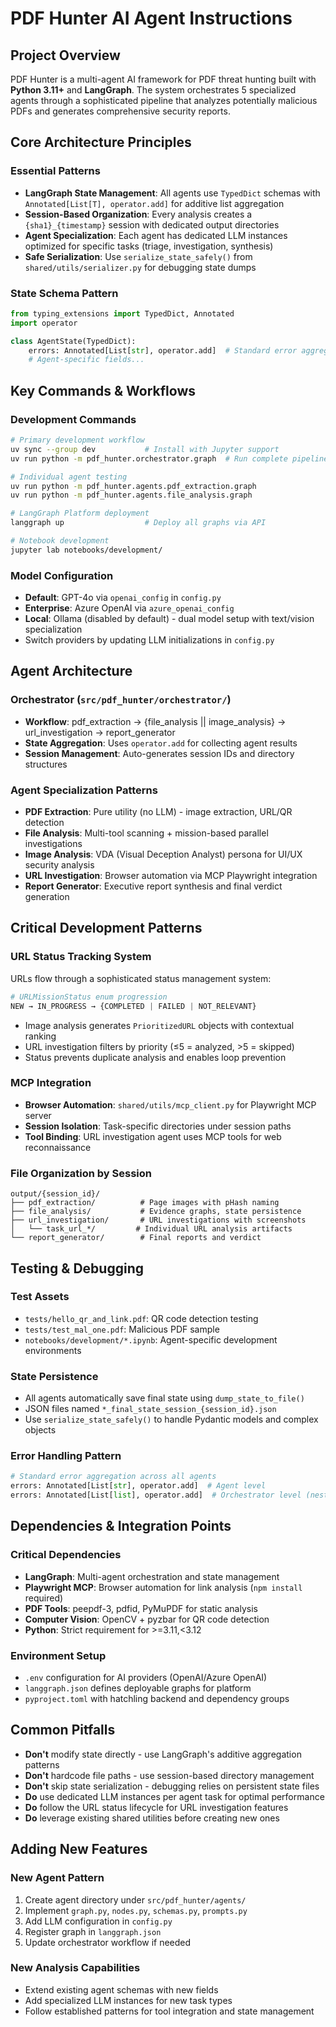 # PDF Hunter AI Agent Instructions

## Project Overview

PDF Hunter is a multi-agent AI framework for PDF threat hunting built with **Python 3.11+** and **LangGraph**. The system orchestrates 5 specialized agents through a sophisticated pipeline that analyzes potentially malicious PDFs and generates comprehensive security reports.

## Core Architecture Principles

### Essential Patterns
- **LangGraph State Management**: All agents use `TypedDict` schemas with `Annotated[List[T], operator.add]` for additive list aggregation
- **Session-Based Organization**: Every analysis creates a `{sha1}_{timestamp}` session with dedicated output directories
- **Agent Specialization**: Each agent has dedicated LLM instances optimized for specific tasks (triage, investigation, synthesis)
- **Safe Serialization**: Use `serialize_state_safely()` from `shared/utils/serializer.py` for debugging state dumps

### State Schema Pattern
```python
from typing_extensions import TypedDict, Annotated
import operator

class AgentState(TypedDict):
    errors: Annotated[List[str], operator.add]  # Standard error aggregation
    # Agent-specific fields...
```

## Key Commands & Workflows

### Development Commands
```bash
# Primary development workflow
uv sync --group dev           # Install with Jupyter support
uv run python -m pdf_hunter.orchestrator.graph  # Run complete pipeline

# Individual agent testing
uv run python -m pdf_hunter.agents.pdf_extraction.graph
uv run python -m pdf_hunter.agents.file_analysis.graph

# LangGraph Platform deployment
langgraph up                  # Deploy all graphs via API

# Notebook development
jupyter lab notebooks/development/
```

### Model Configuration
- **Default**: GPT-4o via `openai_config` in `config.py`
- **Enterprise**: Azure OpenAI via `azure_openai_config`
- **Local**: Ollama (disabled by default) - dual model setup with text/vision specialization
- Switch providers by updating LLM initializations in `config.py`

## Agent Architecture

### Orchestrator (`src/pdf_hunter/orchestrator/`)
- **Workflow**: pdf_extraction → {file_analysis || image_analysis} → url_investigation → report_generator
- **State Aggregation**: Uses `operator.add` for collecting agent results
- **Session Management**: Auto-generates session IDs and directory structures

### Agent Specialization Patterns
- **PDF Extraction**: Pure utility (no LLM) - image extraction, URL/QR detection
- **File Analysis**: Multi-tool scanning + mission-based parallel investigations
- **Image Analysis**: VDA (Visual Deception Analyst) persona for UI/UX security analysis
- **URL Investigation**: Browser automation via MCP Playwright integration
- **Report Generator**: Executive report synthesis and final verdict generation

## Critical Development Patterns

### URL Status Tracking System
URLs flow through a sophisticated status management system:
```python
# URLMissionStatus enum progression
NEW → IN_PROGRESS → {COMPLETED | FAILED | NOT_RELEVANT}
```
- Image analysis generates `PrioritizedURL` objects with contextual ranking
- URL investigation filters by priority (≤5 = analyzed, >5 = skipped)
- Status prevents duplicate analysis and enables loop prevention

### MCP Integration
- **Browser Automation**: `shared/utils/mcp_client.py` for Playwright MCP server
- **Session Isolation**: Task-specific directories under session paths
- **Tool Binding**: URL investigation agent uses MCP tools for web reconnaissance

### File Organization by Session
```
output/{session_id}/
├── pdf_extraction/          # Page images with pHash naming
├── file_analysis/           # Evidence graphs, state persistence
├── url_investigation/       # URL investigations with screenshots
│   └── task_url_*/         # Individual URL analysis artifacts
└── report_generator/        # Final reports and verdict
```

## Testing & Debugging

### Test Assets
- `tests/hello_qr_and_link.pdf`: QR code detection testing
- `tests/test_mal_one.pdf`: Malicious PDF sample
- `notebooks/development/*.ipynb`: Agent-specific development environments

### State Persistence
- All agents automatically save final state using `dump_state_to_file()`
- JSON files named `*_final_state_session_{session_id}.json`
- Use `serialize_state_safely()` to handle Pydantic models and complex objects

### Error Handling Pattern
```python
# Standard error aggregation across all agents
errors: Annotated[List[str], operator.add]  # Agent level
errors: Annotated[List[list], operator.add]  # Orchestrator level (nested)
```

## Dependencies & Integration Points

### Critical Dependencies
- **LangGraph**: Multi-agent orchestration and state management
- **Playwright MCP**: Browser automation for link analysis (`npm install` required)
- **PDF Tools**: peepdf-3, pdfid, PyMuPDF for static analysis
- **Computer Vision**: OpenCV + pyzbar for QR code detection
- **Python**: Strict requirement for >=3.11,<3.12

### Environment Setup
- `.env` configuration for AI providers (OpenAI/Azure OpenAI)
- `langgraph.json` defines deployable graphs for platform
- `pyproject.toml` with hatchling backend and dependency groups

## Common Pitfalls

- **Don't** modify state directly - use LangGraph's additive aggregation patterns
- **Don't** hardcode file paths - use session-based directory management
- **Don't** skip state serialization - debugging relies on persistent state files  
- **Do** use dedicated LLM instances per agent task for optimal performance
- **Do** follow the URL status lifecycle for URL investigation features
- **Do** leverage existing shared utilities before creating new ones

## Adding New Features

### New Agent Pattern
1. Create agent directory under `src/pdf_hunter/agents/`
2. Implement `graph.py`, `nodes.py`, `schemas.py`, `prompts.py`
3. Add LLM configuration in `config.py`
4. Register graph in `langgraph.json`
5. Update orchestrator workflow if needed

### New Analysis Capabilities
- Extend existing agent schemas with new fields
- Add specialized LLM instances for new task types
- Follow established patterns for tool integration and state management